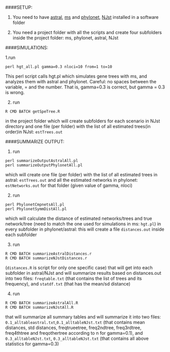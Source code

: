 ####SETUP:

1. You need to have [astral](https://github.com/smirarab/ASTRAL),
[ms](http://home.uchicago.edu/rhudson1/source/mksamples/msdir/msdoc.pdf)
and [phylonet](http://bioinfo.cs.rice.edu/phylonet),
[NJst](https://code.google.com/archive/p/phybase/downloads) installed
in a software folder

2. You need a project folder with all the scripts and create four
subfolders inside the project folder: ms, phylonet, astral, NJst

####SIMULATIONS:

1.run
```
perl hgt_all.pl gamma=0.3 nloci=10 from=1 to=10
```
This perl script
calls hgt.pl which simulates gene trees with ms, and analyzes them
with astral and phylonet.  Careful: no spaces between the variable, =
and the number. That is, gamma=0.3 is correct, but gamma = 0.3 is
wrong.

2. run
```
R CMD BATCH getSpeTree.R
```
in the project folder which will
create subfolders for each scenario in NJst directory and one file
(per folder) with the list of all estimated trees(in order)in NJst:
`estTrees.out`


####SUMMARIZE OUTPUT:

1. run
```
perl summarizeOutputAstralAll.pl
perl summarizeOutputPhylonetAll.pl
```
which will create one file (per
       folder) with the list of all estimated trees in astral:
       `estTrees.out` and all the estimated networks in phylonet:
       `estNetworks.out` for that folder (given value of gamma, nloci)

2. run
```
perl PhylonetCmpnetsAll.pl
perl PhylonetSymmDistAll.pl
```
which
       will calculate the distance of estimated networks/trees and
       true network/tree (need to match the one used for simulations
       in ms: `hgt.pl`) in every subfolder in phylonet/astral: this will
       create a file `distances.out` inside each subfolder

3. run
```
R CMD BATCH summarizeAstralDistances.r
R CMD BATCH summarizeNJstDistances.r
```
(`distances.R` is script
                   for only one specific case) that will get into each
                   subfolder in astral/NJst and will summarize results
                   based on distances.out into two files:
                   `freqtable.txt` (that contains the list of trees and
                   its frequency), and `statdf.txt` (that has the
                   mean/sd distance)

4. run
```
R CMD BATCH summarizeAstralAll.R
R CMD BATCH summarizeNJstAll.R
```
that will
                   summarize all summary tables and will summarize it
                   into two files:
                   `0.1_alltableastral.txt`,`0.1_alltableNJst.txt` (that
                   contains mean distances, std distances,
                   freqtrueetree, freq2ndtree, freq3rdtree,
                   freq4thtree and freqothertree according to n for
                   gamma=0.1), and
                   `0.3_alltableNJst.txt`, `0.3_alltableNJst.txt` (that
                   contains all above statistics for gamma=0.3)

